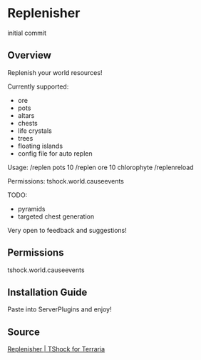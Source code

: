 # Replenisher
initial commit

## Overview
Replenish your world resources!

Currently supported:
* ore
* pots
* altars
* chests
* life crystals
* trees
* floating islands
* config file for auto replen

Usage:
/replen pots 10
/replen ore 10 chlorophyte
/replenreload

Permissions:
tshock.world.causeevents

TODO:
* pyramids
* targeted chest generation


Very open to feedback and suggestions!

## Permissions
tshock.world.causeevents

## Installation Guide
Paste into ServerPlugins and enjoy!

## Source
[Replenisher | TShock for Terraria](https://tshock.co/xf/index.php?resources/replenisher.109/)
